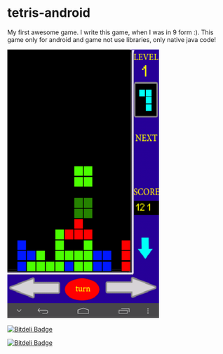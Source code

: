 tetris-android
==============

My first awesome game. I write this game, when I was in 9 form :). This game only for android and  game not use libraries, only native java code!

![ScreenShot](screenshot.png)

[![Bitdeli Badge](https://d2weczhvl823v0.cloudfront.net/ultimate39/tetris-android/trend.png)](https://bitdeli.com/free "Bitdeli Badge")

[![Bitdeli Badge](https://d2weczhvl823v0.cloudfront.net/ultimate39/tetris-android/trend.png)](https://bitdeli.com/free "Bitdeli Badge")

